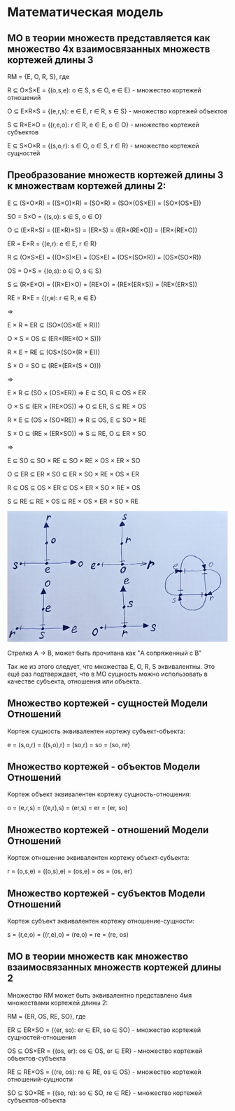 # Математическая модель

## МО в теории множеств представляется как множество 4х взаимосвязанных множеств кортежей длины 3

RM = {E, O, R, S}, где

R ⊆ O×S×E = {(o,s,e): o ∈ S, s ∈ O, e ∈ E} - множество кортежей отношений

O ⊆ E×R×S = {(e,r,s): e ∈ E, r ∈ R, s ∈ S} - множество кортежей объектов

S ⊆ R×E×O = {(r,e,o): r ∈ R, e ∈ E, o ∈ O} - множество кортежей субъектов

E ⊆ S×O×R = {(s,o,r): s ∈ O, o ∈ S, r ∈ R} - множество кортежей сущностей

## Преобразование множеств кортежей длины 3 к множествам кортежей длины 2:

E ⊆ (S×O×R) = ((S×O)×R) = (SO×R) = (SO×(OS×E)) = (SO×(OS×E))

SO = S×O = {(s,o): s ∈ S, o ∈ O}

O ⊆ (E×R×S) = ((E×R)×S) = (ER×S) = (ER×(RE×O)) = (ER×(RE×O))

ER = E×R = {(e,r): e ∈ E, r ∈ R}

R ⊆ (O×S×E) = ((O×S)×E) = (OS×E) = (OS×(SO×R)) = (OS×(SO×R))

OS = O×S = {(o,s): o ∈ O, s ∈ S}

S ⊆ (R×E×O) = ((R×E)×O) = (RE×O) = (RE×(ER×S)) = (RE×(ER×S))

RE = R×E = {(r,e): r ∈ R, e ∈ E}

=>

E × R = ER ⊆ (SO×(OS×(E × R)))

O × S = OS ⊆ (ER×(RE×(O × S)))

R × E = RE ⊆ (OS×(SO×(R × E)))

S × O = SO ⊆ (RE×(ER×(S × O)))

=>

E × R ⊆ (SO × (OS×ER)) => E ⊆ SO, R ⊆ OS × ER

O × S ⊆ (ER × (RE×OS)) => O ⊆ ER, S ⊆ RE × OS

R × E ⊆ (OS × (SO×RE)) => R ⊆ OS, E ⊆ SO × RE

S × O ⊆ (RE × (ER×SO)) => S ⊆ RE, O ⊆ ER × SO

=>

E ⊆ SO ⊆ SO × RE ⊆ SO × RE × OS × ER × SO

O ⊆ ER ⊆ ER × SO ⊆ ER × SO × RE × OS × ER

R ⊆ OS ⊆ OS × ER ⊆ OS × ER × SO × RE × OS

S ⊆ RE ⊆ RE × OS ⊆ RE × OS × ER × SO × RE

<img src="EORS.jpg">

Cтрелка A -> B, может быть прочитана как "A сопряженный с B"

Так же из этого следует, что множества E, O, R, S эквивалентны. Это ещё раз подтверждает, что в МО сущность можно использовать в качестве субъекта, отношения или объекта.

## Множество кортежей - сущностей Модели Отношений

Кортеж сущность эквивалентен кортежу субъект-объекта:

e = (s,o,r) = ((s,o),r) = (so,r) = so = (so, re)

## Множество кортежей - объектов Модели Отношений

Кортеж объект эквивалентен кортежу сущность-отношения:

o = (e,r,s) = ((e,r),s) = (er,s) = er = (er, so)

## Множество кортежей - отношений Модели Отношений

Кортеж отношение эквивалентен кортежу объект-субъекта:

r = (o,s,e) = ((o,s),e) = (os,e) = os = (os, er)

## Множество кортежей - субъектов Модели Отношений

Кортеж субъект эквивалентен кортежу отношение-сущности:

s = (r,e,o) = ((r,e),o) = (re,o) = re = (re, os)

## МО в теории множеств как множество взаимосвязанных множеств кортежей длины 2

Множество RM может быть эквивалентно представлено 4мя множествами кортежей длины 2:

RM = {ER, OS, RE, SO}, где

ER ⊆ ER×SO = {(er, so): er ∈ ER, so ∈ SO} - множество кортежей сущностей-отношения

OS ⊆ OS×ER = {(os, er): os ∈ OS, er ∈ ER} - множество кортежей объектов-субъекта

RE ⊆ RE×OS = {(re, os): re ∈ RE, os ∈ OS} - множество кортежей отношений-сущности

SO ⊆ SO×RE = {(so, re): so ∈ SO, re ∈ RE} - множество кортежей субъектов-объекта

